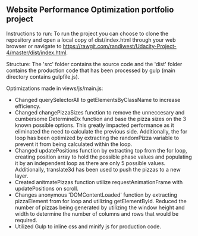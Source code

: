 ## Website Performance Optimization portfolio project

Instructions to run:
To run the project you can choose to clone the repository and open a local copy of dist/index.html through your web browser or navigate to https://rawgit.com/randiwest/Udacity-Project-4/master/dist/index.html.

Structure:
The 'src' folder contains the source code and the 'dist' folder contains the production code that has been processed by gulp (main directory contains gulpfile.js).

Optimizations made in views/js/main.js:
-	Changed querySelectorAll to getElementsByClassName to increase efficiency.
-	Changed changePizzaSizes function to remove the unneccesary and cumbersome DetermineDx function and base the pizza sizes on the 3 known possible options.  This greatly impacted performance as it eliminated the need to calculate the previous side.  Additionally, the for loop has been optimized by extracting the randomPizza variable to prevent it from being calculated within the loop.
-	Changed updatePositions function by extracting top from the for loop, creating position array to hold the possible phase values and populating it by an independent loop as there are only 5 possible values.  Additionally, translate3d has been used to push the pizzas to a new layer.
-	Created anitmatePizzas function utilize requestAnimationFrame with updatePositions on scroll.
-	Changes anonymous 'DOMContentLoaded' function by extracting pizzaElement from for loop and utilizing getElementById.   Reduced the number of pizzas being generated by utilizing the window height and width to determine the number of columns and rows that would be required.
-	Utilized Gulp to inline css and minify js for production code.